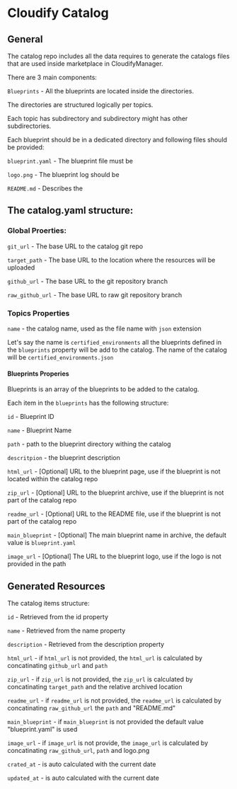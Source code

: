 # Cloudify Catalog


## General

The catalog repo includes all the data requires to generate the catalogs files that are used inside marketplace in CloudifyManager.

There are 3 main components:

`Blueprints` - All the blueprints are located inside the directories.

The directories are structured logically per topics.

Each topic has subdirectory and subdirectory might has other subdirectories.

Each blueprint should be in a dedicated directory and following files should be provided:

`blueprint.yaml` - The blueprint file must be 

`logo.png` - The blueprint log should be 

`README.md` - Describes the 


## The catalog.yaml structure:

### Global Proerties:

`git_url` - The base URL to the catalog git repo

`target_path` - The base URL to the location where the resources will be uploaded

`github_url` - The base URL to the git repository branch

`raw_github_url` - The base URL to raw git repository branch

### Topics Properties

`name` - the catalog name, used as the file name with `json` extension

Let's say the name is `certified_environments` all the blueprints defined in the `blueprints` property will be add to the catalog. The name of the catalog will be `certified_environments.json`

#### Blueprints Properies

Blueprints is an array of the blueprints to be added to the catalog.

Each item in the `blueprints` has the following structure:

`id` - Blueprint ID

`name` - Blueprint Name

`path` - path to the blueprint directory withing the catalog

`descritpion` - the blueprint description

`html_url` - [Optional] URL to the blueprint page, use if the blueprint is not located within the catalog repo

`zip_url` - [Optional] URL to the blueprint archive, use if the blueprint is not part of the catalog repo

`readme_url` - [Optional] URL to the README file, use if the blueprint is not part of the catalog repo

`main_blueprint` - [Optional] The main blueprint name in archive, the default value is `blueprint.yaml`

`image_url` - [Optional] The URL to the blueprint logo, use if the logo is not provided in the path

## Generated Resources

The catalog items structure:

`id` - Retrieved from the id property

`name` - Retrieved from the name property

`description` - Retrieved from the description property

`html_url` - if `html_url` is not provided, the `html_url` is calculated by concatinating `github_url` and `path`

`zip_url` - if `zip_url` is not provided, the `zip_url` is calculated by concatinating `target_path` and the relative archived location

`readme_url` - if `readme_url` is not provided, the `readme_url` is calculated by concatinating `raw_github_url` the `path` and "README.md"

`main_blueprint` - if `main_blueprint` is not provided the default value "blueprint.yaml" is used

`image_url` - if `image_url` is not provide, the `image_url` is calculated by concatinating `raw_github_url`, `path` and logo.png

`crated_at` - is auto calculated with the current date

`updated_at` - is auto calculated with the current date